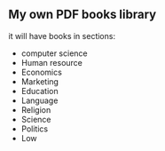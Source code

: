 ## My own PDF books library

it will have books in sections:

* computer science
* Human resource
* Economics
* Marketing
* Education
* Language
* Religion
* Science
* Politics
* Low
